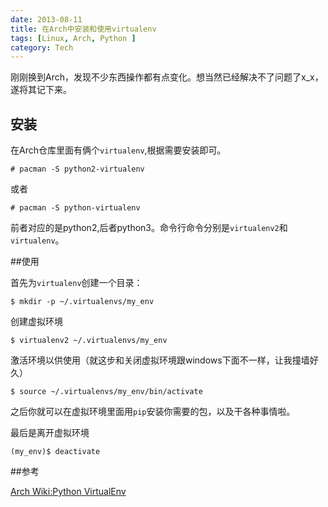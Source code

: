 ```yaml
---
date: 2013-08-11
title: 在Arch中安装和使用virtualenv
tags: [Linux, Arch, Python ]
category: Tech
---
```


刚刚换到Arch，发现不少东西操作都有点变化。想当然已经解决不了问题了x_x，遂将其记下来。

## 安装

在Arch仓库里面有俩个`virtualenv`,根据需要安装即可。

    # pacman -S python2-virtualenv

或者

    # pacman -S python-virtualenv

前者对应的是python2,后者python3。命令行命令分别是`virtualenv2`和`virtualenv`。

##使用

首先为`virtualenv`创建一个目录：

    $ mkdir -p ~/.virtualenvs/my_env

创建虚拟环境

    $ virtualenv2 ~/.virtualenvs/my_env

激活环境以供使用（就这步和关闭虚拟环境跟windows下面不一样，让我撞墙好久）

    $ source ~/.virtualenvs/my_env/bin/activate

之后你就可以在虚拟环境里面用`pip`安装你需要的包，以及干各种事情啦。

最后是离开虚拟环境

    (my_env)$ deactivate

##参考

[Arch Wiki:Python VirtualEnv](https://wiki.archlinux.org/index.php/Python_VirtualEnvb)